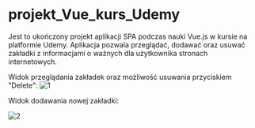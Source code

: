 # projekt_Vue_kurs_Udemy
Jest to ukończony projekt aplikacji SPA podczas nauki Vue.js w kursie na platformie Udemy.
Aplikacja pozwala przeglądać, dodawać oraz usuwać zakładki z informacjami o ważnych dla użytkownika stronach internetowych.

Widok przeglądania zakładek oraz możliwość usuwania przyciskiem "Delete":
![1](https://user-images.githubusercontent.com/75487443/137600614-b89090be-1f85-459c-ad64-0ae290b3ddbd.JPG)

Widok dodawania nowej zakładki:

![2](https://user-images.githubusercontent.com/75487443/137600617-d8c31b5e-5a4d-4e00-85de-3857a9ece39c.JPG)
